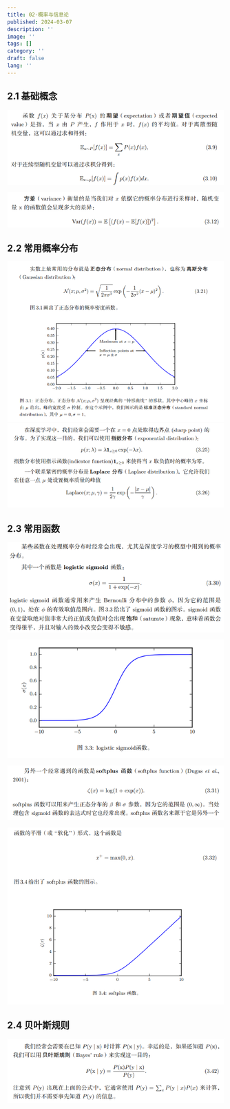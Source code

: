 ```yaml
---
title: 02-概率与信息论
published: 2024-03-07
description: ''
image: ''
tags: []
category: ''
draft: false 
lang: ''
---
```


## 2.1 基础概念

![](./assets/images/2025-04-02-15-24-53-6b2ca2ce5ec1bca49b623add323df1f.png)

![](./assets/images/2025-04-02-15-25-13-27bb9a97d6078df9d6476b65402b19c.png)

## 2.2 常用概率分布

![](./assets/images/2025-04-02-15-25-29-af9fb593dac5a8fef478382553b1036.png)![](./assets/images/2025-04-02-15-25-41-fd57cc8df5c720d8c284404777a3700.png)

## 2.3 常用函数

![](./assets/images/2025-04-02-15-26-01-65a37840f732e28e219f361033c555f.png)

![](./assets/images/2025-04-02-15-26-26-3deb30ca140fc4cae867139a8363a19.png)

![](./assets/images/2025-04-02-15-26-41-b99872a0ea4d1cbd465200a56e42480.png)

![](./assets/images/2025-04-02-15-26-55-40af8efb730f0e7ca8e8a727a97fb31.png)

## 2.4 贝叶斯规则

![](./assets/images/2025-04-02-15-27-07-367910c55dbafab614e1477fb9d5abe.png)
